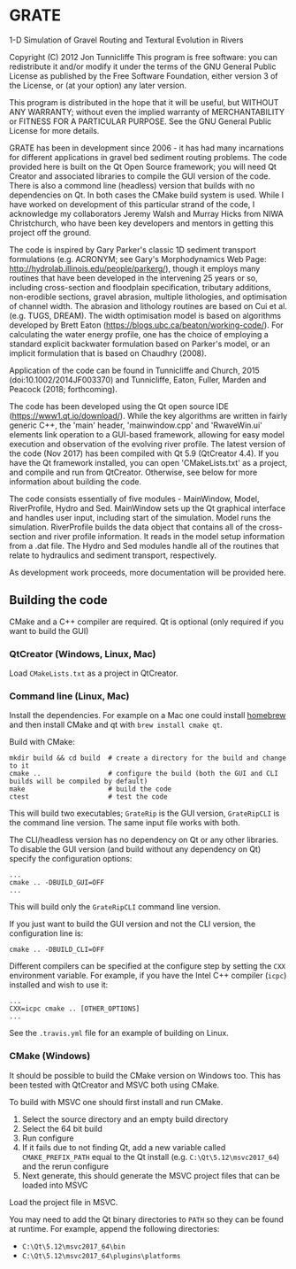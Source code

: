 # GRATE
1-D Simulation of Gravel Routing and Textural Evolution in Rivers

Copyright (C) 2012  Jon Tunnicliffe
This program is free software: you can redistribute it and/or modify it under the terms of the GNU General Public License as published by the Free Software Foundation, either version 3 of the License, or (at your option) any later version.

This program is distributed in the hope that it will be useful, but WITHOUT ANY WARRANTY; without even the implied warranty of MERCHANTABILITY or FITNESS FOR A PARTICULAR PURPOSE.  See the GNU General Public License for more details.

GRATE has been in development since 2006 - it has had many incarnations for different applications in gravel bed sediment routing problems. The code provided here is built on the Qt Open Source framework; you will need Qt Creator and associated libraries to compile the GUI version of the code. There is also a commond line (headless) version that builds with no dependencies on Qt. In both cases the CMake build system is used. While I have worked on development of this particular strand of the code, I acknowledge my collaborators Jeremy Walsh and Murray Hicks from NIWA Christchurch, who have been key developers and mentors in getting this project off the ground.

The code is inspired by Gary Parker's classic 1D sediment transport formulations (e.g. ACRONYM; see Gary's Morphodynamics Web Page: http://hydrolab.illinois.edu/people/parkerg/), though it employs many routines that have been developed in the intervening 25 years or so, including cross-section and floodplain specification, tributary additions, non-erodible sections, gravel abrasion, multiple lithologies, and optimisation of channel width. The abrasion and lithology routines are based on Cui et al. (e.g. TUGS, DREAM). The width optimisation model is based on algorithms developed by Brett Eaton (https://blogs.ubc.ca/beaton/working-code/). For calculating the water energy profile, one has the choice of employing a standard explicit backwater formulation based on Parker's model, or an implicit formulation that is based on Chaudhry (2008).

Application of the code can be found in Tunnicliffe and Church, 2015 (doi:10.1002/2014JF003370) and Tunnicliffe, Eaton, Fuller, Marden and Peacock (2018; forthcoming).

The code has been developed using the Qt open source IDE (https://www1.qt.io/download/). While the key algorithms are written in fairly generic C++, the 'main' header, 'mainwindow.cpp' and 'RwaveWin.ui' elements link operation to a GUI-based framework, allowing for easy model execution and observation of the evolving river profile. The latest version of the code (Nov 2017) has been compiled with Qt 5.9 (QtCreator 4.4). If you have the Qt framework installed, you can open 'CMakeLists.txt' as a project, and compile and run from QtCreator. Otherwise, see below for more information about building the code.

The code consists essentially of five modules - MainWindow, Model, RiverProfile, Hydro and Sed. MainWindow sets up the Qt graphical interface and handles user input, including start of the simulation. Model runs the simulation. RiverProfile builds the data object that contains all of the cross-section and river profile information. It reads in the model setup information from a .dat file. The Hydro and Sed modules handle all of the routines that relate to hydraulics and sediment transport, respectively.

As development work proceeds, more documentation will be provided here.

## Building the code

CMake and a C++ compiler are required. Qt is optional (only required if you want to build the GUI)

### QtCreator (Windows, Linux, Mac)

Load `CMakeLists.txt` as a project in QtCreator.

### Command line (Linux, Mac)

Install the dependencies. For example on a Mac one could install [homebrew](https://brew.sh) and then install CMake and qt with `brew install cmake qt`.

Build with CMake:

```
mkdir build && cd build  # create a directory for the build and change to it
cmake ..                 # configure the build (both the GUI and CLI builds will be compiled by default)
make                     # build the code
ctest                    # test the code
```

This will build two executables; `GrateRip` is the GUI version, `GrateRipCLI` is the command line version. The same input file works with both.

The CLI/headless version has no dependency on Qt or any other libraries. 
To disable the GUI version (and build without any dependency on Qt) specify the configuration options:

```
...
cmake .. -DBUILD_GUI=OFF
...
```

This will build only the `GrateRipCLI` command line version.

If you just want to build the GUI version and not the CLI version, the configuration line is:

```
cmake .. -DBUILD_CLI=OFF
```

Different compilers can be specified at the configure step by setting the `CXX` environment variable. For example, if you have the Intel C++ compiler (`icpc`) installed and wish to use it:

```
...
CXX=icpc cmake .. [OTHER_OPTIONS]
...
```

See the `.travis.yml` file for an example of building on Linux.

### CMake (Windows)

It should be possible to build the CMake version on Windows too. This has been tested with QtCreator and MSVC both using CMake.

To build with MSVC one should first install and run CMake.

1. Select the source directory and an empty build directory
2. Select the 64 bit build
3. Run configure
4. If it fails due to not finding Qt, add a new variable called `CMAKE_PREFIX_PATH` equal to the Qt install (e.g. `C:\Qt\5.12\msvc2017_64`) and the rerun configure
5. Next generate, this should generate the MSVC project files that can be loaded into MSVC

Load the project file in MSVC.

You may need to add the Qt binary directories to `PATH` so they can be found at runtime. For example, append the following directories:

* `C:\Qt\5.12\msvc2017_64\bin`
* `C:\Qt\5.12\msvc2017_64\plugins\platforms`

